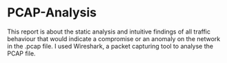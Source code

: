 # PCAP-Analysis
 This report is about the static analysis and intuitive findings of all traffic behaviour that would indicate a compromise or an anomaly on the network in the .pcap file. I used Wireshark, a packet capturing tool to analyse the PCAP file. 
